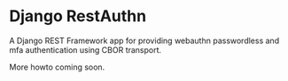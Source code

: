 Django RestAuthn
=======================

A Django REST Framework app for providing webauthn passwordless and mfa authentication using CBOR transport.

More howto coming soon.
